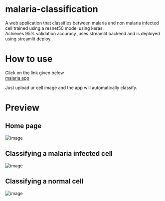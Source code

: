 # malaria-classification
A web application that classifies between malaria and non malaria infected cell trained using a resnet50 model using keras.  
Achieves 95% validation accuracy ,uses streamlit backend and is deployed using streamlit deploy. 

# How to use
Click on the link given below  
[malaria app](https://share.streamlit.io/lightknight64bit/malaria-classification)

Just upload ur cell image and the app will automatically classify.
# Preview 
## Home page
![image](https://user-images.githubusercontent.com/56382545/117315820-aa9a2e00-aea5-11eb-9b63-67bfe730996f.png)
## Classifying a malaria infected cell
![image](https://user-images.githubusercontent.com/56382545/117315903-bf76c180-aea5-11eb-9de2-c0afad4d8916.png)
## Classifying a normal cell
![image](https://user-images.githubusercontent.com/56382545/117316013-d4ebeb80-aea5-11eb-9f96-50d7e7abbddf.png)
